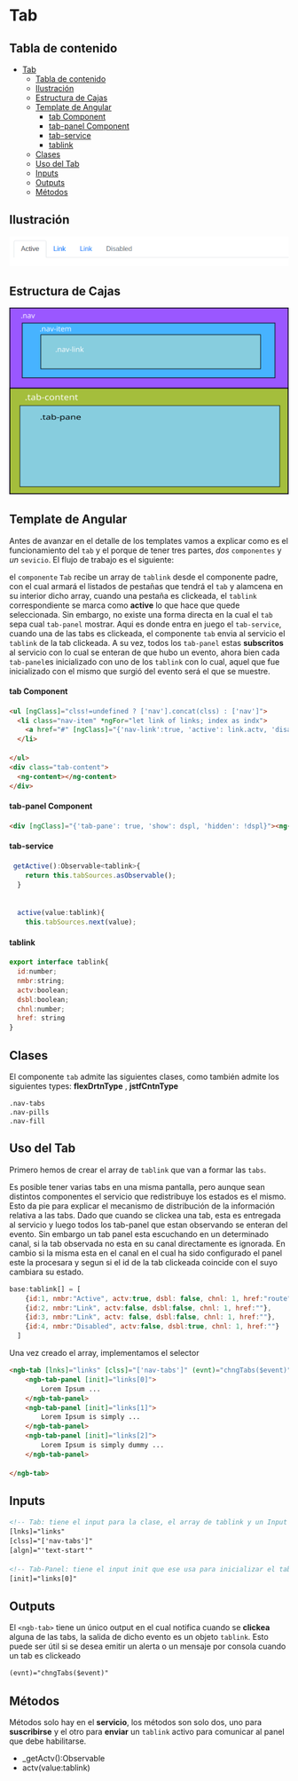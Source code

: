 # Tab

## Tabla de contenido
- [Tab](#tab)
  - [Tabla de contenido](#tabla-de-contenido)
  - [Ilustración](#ilustración)
  - [Estructura de Cajas](#estructura-de-cajas)
  - [Template de Angular](#template-de-angular)
      - [tab Component](#tab-component)
      - [tab-panel Component](#tab-panel-component)
      - [tab-service](#tab-service)
      - [tablink](#tablink)
  - [Clases](#clases)
  - [Uso del Tab](#uso-del-tab)
  - [Inputs](#inputs)
  - [Outputs](#outputs)
  - [Métodos](#métodos)

## Ilustración

![tab](Images/tab.png)



## Estructura de Cajas

![tab_cajas](Images/cajas_tab.svg)



## Template de Angular

Antes de avanzar en el detalle de los templates vamos a explicar como es el funcionamiento del `tab` y el porque de tener tres partes, *dos* `componentes` y *un* `sevicio`. El flujo de trabajo es el siguiente:

el `componente` `Tab` recibe un array de `tablink` desde el componente padre, con el cual armará el listados de pestañas que tendrá el `tab` y alamcena en su interior dicho array, cuando una pestaña es clickeada, el `tablink` correspondiente se marca como **active** lo que hace que quede seleccionada. Sin embargo, no existe una forma directa en la cual el `tab` sepa cual `tab-panel` mostrar. Aqui es donde entra en juego el `tab-service`, cuando una de las tabs es clickeada, el componente `tab` envia al servicio el `tablink` de la tab clickeada. A su vez, todos los `tab-panel` estas **subscritos** al servicio con lo cual se enteran de que hubo un evento, ahora bien cada `tab-panel`es inicializado con uno de los `tablink` con lo cual, aquel que fue inicializado con el mismo que surgió del evento será el que se muestre.



#### tab Component

```html
<ul [ngClass]="clss!=undefined ? ['nav'].concat(clss) : ['nav']">
  <li class="nav-item" *ngFor="let link of links; index as indx">
    <a href="#" [ngClass]="{'nav-link':true, 'active': link.actv, 'disabled': link.dsbl}" (click)="chng(indx)">{{ link.nmbr }}</a>
  </li>
  
</ul>
<div class="tab-content">
  <ng-content></ng-content>
</div>
```

#### tab-panel Component

```html
<div [ngClass]="{'tab-pane': true, 'show': dspl, 'hidden': !dspl}"><ng-content></ng-content></div>
```

#### tab-service

```javascript
 getActive():Observable<tablink>{
    return this.tabSources.asObservable();
  }

  
  active(value:tablink){
    this.tabSources.next(value);
```

#### tablink

```javascript
export interface tablink{
  id:number;
  nmbr:string;
  actv:boolean;
  dsbl:boolean;
  chnl:number;
  href: string
}
```



## Clases

El componente `tab` admite las siguientes clases, como también admite los siguientes types:  **flexDrtnType** ,  **jstfCntnType**

```
.nav-tabs
.nav-pills
.nav-fill
```



## Uso del Tab

Primero hemos de crear el array de `tablink` que van a formar las `tabs`.

Es posible tener varias tabs en una misma pantalla, pero aunque sean distintos componentes el servicio que redistribuye los estados es el mismo. Esto da pie para explicar el mecanismo de distribución de la información relativa a las tabs. Dado que cuando se clickea una tab, esta es entregada al servicio y luego todos los tab-panel que estan observando se enteran del evento. Sin embargo un tab panel esta escuchando en un determinado canal, si la tab observada no esta en su canal directamente es ignorada. En cambio si la misma esta en el canal en el cual ha sido configurado el panel este la procesara y segun si el id de la tab clickeada coincide con el suyo cambiara su estado.

```javascript
base:tablink[] = [
    {id:1, nmbr:"Active", actv:true, dsbl: false, chnl: 1, href:"route"},
    {id:2, nmbr:"Link", actv:false, dsbl:false, chnl: 1, href:""},
    {id:3, nmbr:"Link", actv: false, dsbl:false, chnl: 1, href:""},
    {id:4, nmbr:"Disabled", actv:false, dsbl:true, chnl: 1, href:""}
  ]

```

Una vez creado el array, implementamos el selector

```html
<ngb-tab [lnks]="links" [clss]="['nav-tabs']" (evnt)="chngTabs($event)">
    <ngb-tab-panel [init]="links[0]">
        Lorem Ipsum ...
    </ngb-tab-panel>
    <ngb-tab-panel [init]="links[1]">
        Lorem Ipsum is simply ...
    </ngb-tab-panel>
    <ngb-tab-panel [init]="links[2]">
        Lorem Ipsum is simply dummy ...
    </ngb-tab-panel>
    
</ngb-tab>
```



## Inputs

```html
<!-- Tab: tiene el input para la clase, el array de tablink y un Input align de tipo textAlgnType-->
[lnks]="links"
[clss]="['nav-tabs']" 
[algn]="'text-start'"

<!-- Tab-Panel: tiene el input init que ese usa para inicializar el tab-panel y es te tipo tablink pero un solo objeto -->
[init]="links[0]"
```



## Outputs

El `<ngb-tab>` tiene un único output en el cual notifica cuando se **clickea** alguna de las tabs, la salida de dicho evento es un objeto `tablink`. Esto puede ser útil si se desea emitir un alerta o un mensaje por consola cuando un tab es clickeado

```html
(evnt)="chngTabs($event)"
```



## Métodos

Métodos solo hay en el **servicio**, los métodos son solo dos, uno para **suscribirse** y el otro para **enviar** un `tablink` activo para comunicar al panel que debe habilitarse.

- _getActv():Observable<tablink>
- actv(value:tablink)
